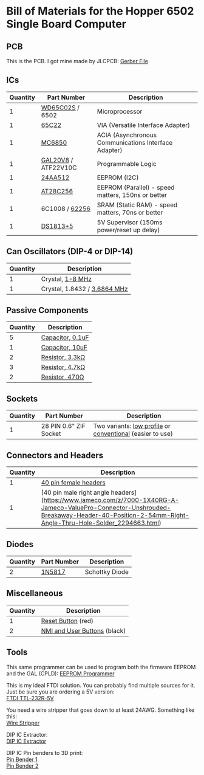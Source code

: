 # Bill of Materials for the Hopper 6502 Single Board Computer

## PCB

This is the PCB. I got mine made by JLCPCB:
[Gerber File](https://github.com/sillycowvalley/Hopper/blob/main/Source/Projects/6502SBC/EasyEDA/6502%20Machine/rev12/Gerber_6502-v2_PCB_6502-v4_2024-05-15.zip)


## ICs

| Quantity | Part Number         | Description                                |
|----------|---------------------|--------------------------------------------|
| 1        | [WD65C02S](https://www.jameco.com/z/W65C02S6TPG-14-Western-Design-Center-MPU-8-Bit-14MHz-65KB-Memory-40-Pin-PDIP_2143638.html) / 6502     | Microprocessor                             |
| 1        | [65C22](https://www.jameco.com/z/W65C22S6TPG-14-Western-Design-Center-Versatile-Interface-Adapter-via-8-Bit-I-O-Ports-14-MHz-40-Pin-PDIP-CMOS-5-Volt_2143591.html)               | VIA (Versatile Interface Adapter)          |
| 1        | [MC6850](https://www.jameco.com/z/6850-Major-Brands-IC-6850-Asynchronous-Communications-Interface-Adapter-24-pin-DIP_43633.html)              | ACIA (Asynchronous Communications Interface Adapter) |
| 1        | [GAL20V8](https://www.jameco.com/z/GAL20V8B-25LP-Lattice-Semiconductor-Corporation-CPLD-Complex-Programmable-Logic-Device-25ns-8MC-DIP-24_876766.html) / ATF22V10C | Programmable Logic                         |
| 1        | [24AA512](https://au.mouser.com/ProductDetail/Microchip-Technology/24AA512-I-P?qs=t4j2cOJKO62XNcEsx%2F77Xw%3D%3D&countryCode=US&currencyCode=USD)            | EEPROM (I2C)                               |
| 1        | [AT28C256](https://au.mouser.com/ProductDetail/Microchip-Technology/AT28C256-15DM-883-815?qs=lqAf%2FiVYw9gtSFr69lKk6g%3D%3D)            | EEPROM (Parallel) - speed matters, 150ns or better                         |
| 1        | 6C1008 / [62256](https://www.jameco.com/z/HM62256LP-70-Major-Brands-IC-62256LP-70-Low-Power-CMOS-SRAM-256K-Bit-32Kx8-70ns_82472.html)      | SRAM (Static RAM) - speed matters, 70ns or better                         |
| 1        | [DS1813+5](https://au.mouser.com/ProductDetail/Analog-Devices-Maxim-Integrated/DS1813-5+?qs=Jw2w9zrI6w%2Fv9tYN5eKaiw%3D%3D&countryCode=US&currencyCode=USD)            | 5V Supervisor (150ms power/reset up delay) |

## Can Oscillators (DIP-4 or DIP-14)

| Quantity | Description                    |
|----------|--------------------------------|
| 1        | Crystal, [1-8 MHz](https://www.jameco.com/z/OSC8-000-James-Electronics-8-MHz-Full-Can-Crystal-Oscillator_27991.html)               |
| 1        | Crystal, 1.8432 / [3.6864 MHz](https://www.jameco.com/z/H5C-2E3-3-6864-FOX-ELECTRONICS-Standard-Clock-Oscillator-3-6864MHz-Half-Can-DIP-8_2322439.html)   |

## Passive Components

| Quantity | Description          |
|----------|----------------------|
| 5        | [Capacitor, 0.1uF](https://www.jameco.com/z/DC-1-16-James-Electronics-0-1uF-16V-plusmn-20-Ceramic-Disc-Capacitor_2289855.html)    |
| 1        | [Capacitor, 10uF](https://www.jameco.com/z/ECA-1EM100-JVP-Jameco-ValuePro-10uF-25-Volt-Radial-Electrolytic-Capacitor-20-85c-5x11x5mm_1946367.html)      |
| 2        | [Resistor, 3.3kΩ](https://www.jameco.com/z/CF1-4W332JRC-Jameco-ValuePro-Resistor-Carbon-Film-3-3k-Ohm-1-4-Watt-5-_690988.html)      |
| 3        | [Resistor, 4.7kΩ](https://www.jameco.com/z/CF1-4W472JRC-Jameco-ValuePro-Resistor-Carbon-Film-4-7k-Ohm-1-4-Watt-5-_691024.html)      |
| 2        | [Resistor, 470Ω](https://www.jameco.com/z/CF1-4W471JRC-Jameco-ValuePro-Resistor-Carbon-Film-470-Ohm-1-4-Watt-5-_690785.html)       |

## Sockets

| Quantity | Part Number         | Description                                |
|----------|---------------------|--------------------------------------------|
| 1        | 28 PIN 0.6" ZIF Socket       |  Two variants: [low profile](https://www.jameco.com/z/28-526-10-Aries-Electronics-ZIF-Socket-28-Position-2-54mm-Solder-Straight-Thru-Hole_102745.html) or [conventional](https://www.jameco.com/z/28-6554-10-Aries-Electronics-Connector-Test-Socket-Receptacle-28-Position-2-54mm-Solder-Straight-Thru-Hole_104003.html) (easier to use)                                     |

## Connectors and Headers

| Quantity | Description       |
|----------|-------------------|
| 1        | [40 pin female headers](https://www.jameco.com/z/RS1-40-T-Adam-Technologies-40-Position-Single-Row-Vertical-Mount-Receptacle-3mm-Pin-Length_2168173.html)       |
| 1        | [40 pin male right angle headers] (https://www.jameco.com/z/7000-1X40RG-A-Jameco-ValuePro-Connector-Unshrouded-Breakaway-Header-40-Position-2-54mm-Right-Angle-Thru-Hole-Solder_2294663.html)

## Diodes

| Quantity | Part Number | Description       |
|----------|-------------|-------------------|
| 2        | [1N5817](https://www.jameco.com/z/1N5817-Major-Brands-Diode-1N5817-Schottky-20-Volt-1A_177949.html)      | Schottky Diode    |


## Miscellaneous

| Quantity | Description    |
|----------|----------------|
| 1        | [Reset Button](https://www.jameco.com/z/SKH42012R-Alps-Electric-Tactile-Switch-SPST-NO-Top-Actuated-Through-Hole-12VDC-50mA_2323671.html) (red)   |
| 2        | [NMI and User Buttons](https://www.jameco.com/z/TL1105AF160Q-JVP-Jameco-ValuePro-Tactile-Pushbutton-Switch-SPST-NO-OFF-Momentary-ON-12-Volt-DC-50-mA_153252.html) (black)     |


## Tools

This same programmer can be used to program both the firmware EEPROM and the GAL (CPLD):
[EEPROM Programmer](https://www.jameco.com/z/TL866-3G-T48-Jameco-BenchPro-USB-High-Performance-Programmer-3rd-Generation-_2304999.html)

This is my ideal FTDI solution. You can probably find multiple sources for it. Just be sure you are ordering a 5V version:  
[FTDI TTL-232R-5V](https://ftdichip.com/products/ttl-232r-5v/)

You need a wire stripper that goes down to at least 24AWG. Something like this:  
[Wire Stripper](https://www.jameco.com/z/HT-1043-R-Hanlong-Tools-Tool-Hand-7-in-1-HT-1043-22-30AWG_127871.html)

DIP IC Extractor:  
[DIP IC Extractor](https://www.jameco.com/z/08-609-HT103A--Jameco-BenchPro-DIP-IC-Extractor-Tool_16838.html)

DIP IC Pin benders to 3D print:  
[Pin Bender 1](https://www.thingiverse.com/thing:3124978)  
[Pin Bender 2](https://www.thingiverse.com/thing:3121797)


